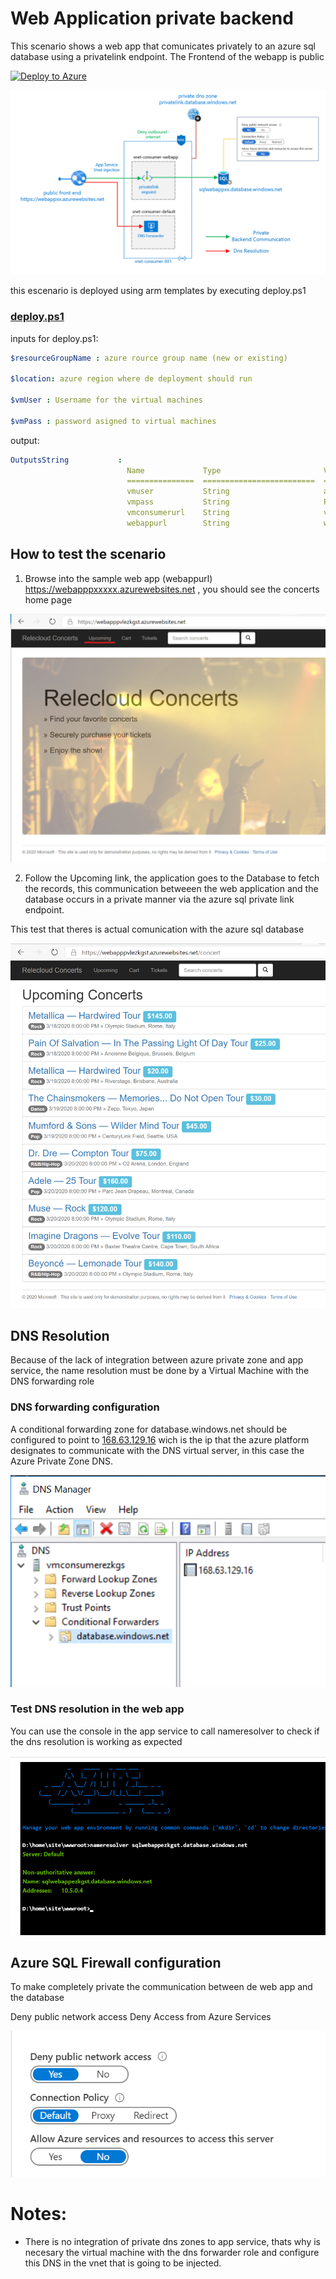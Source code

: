 # Web Application private backend 

This scenario shows a web app that comunicates privately to an azure sql database using a privatelink endpoint.
The Frontend of the webapp is public

[![Deploy to Azure](https://azuredeploy.net/deploybutton.png)](https://azuredeploy.net/)

 
![](images/webappsqlpvtlink.png)

this escenario is deployed using arm templates by executing deploy.ps1
### [deploy.ps1](deploy.ps1)
inputs for deploy.ps1:
```yaml
$resourceGroupName : azure rource group name (new or existing) 

$location: azure region where de deployment should run 

$vmUser : Username for the virtual machines

$vmPass : password asigned to virtual machines

```

output:
```yaml
OutputsString           :
                          Name             Type                       Value
                          ===============  =========================  ==========
                          vmuser           String                     azureuser
                          vmpass           String                     P1xxxxxxxxxx
                          vmconsumerurl    String                     vmconsumerxxxx.eastus.cloudapp.azure.com
                          webappurl        String                     webapppxxxxx.azurewebsites.net
```                          

## How to test the scenario


1. Browse into the sample web app (webappurl) https://webapppxxxxx.azurewebsites.net , you should see the concerts home page

![](images/concerts.png)

2. Follow the Upcoming link, the application goes to the Database to fetch the records, this communication betweeen the web application and the database occurs in a private manner via the azure sql private link endpoint.

This test that theres is actual comunication with the azure sql database


![](images/listconcerts.png)

## DNS Resolution

Because of the lack of integration between azure private zone and app service, the name resolution must be done by a Virtual Machine with the DNS forwarding role

### DNS forwarding configuration

A conditional forwarding zone for database.windows.net should be configured to point to [168.63.129.16](https://docs.microsoft.com/en-us/azure/virtual-network/what-is-ip-address-168-63-129-16)
wich is the ip that the azure platform designates to communicate with the DNS virtual server, in this case the Azure Private Zone DNS.

![](images/dnsforwarding.png)

### Test DNS resolution in the web app

You can use the console in the app service to call nameresolver to check if the dns resolution is working as expected

![](images/consolenameresolver.png)

## Azure SQL Firewall configuration

To make completely private the communication between de web app and the database

Deny public network access
Deny Access from Azure Services


![](images/sqlfwsettings.png)

# Notes:

* There is no integration of private dns zones to app service, thats why is necesary the virtual machine with the dns forwarder role and configure this DNS in the vnet that is going to be injected.





